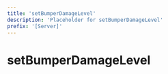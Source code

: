 ```yaml
---
title: 'setBumperDamageLevel'
description: 'Placeholder for setBumperDamageLevel'
prefix: '[Server]'
---
```


# setBumperDamageLevel
